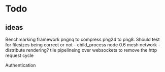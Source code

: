 Todo
=====



ideas
------
Benchmarking framework
pngnq to compress png24 to png8. Should test for filesizes being correct or not - child_process
node 0.6 mesh network - distribute rendering?
tile pipelineing over websockets to remove the http request cycle

Authentication
